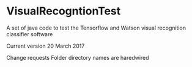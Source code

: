 # VisualRecogntionTest
A set of java code to test the Tensorflow and Watson visual recognition classifier software

Current version 20 March 2017

Change requests
Folder directory names are haredwired


